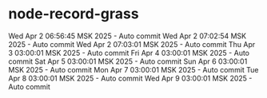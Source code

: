 # node-record-grass
Wed Apr  2 06:56:45 MSK 2025 - Auto commit
Wed Apr  2 07:02:54 MSK 2025 - Auto commit
Wed Apr  2 07:03:01 MSK 2025 - Auto commit
Thu Apr  3 03:00:01 MSK 2025 - Auto commit
Fri Apr  4 03:00:01 MSK 2025 - Auto commit
Sat Apr  5 03:00:01 MSK 2025 - Auto commit
Sun Apr  6 03:00:01 MSK 2025 - Auto commit
Mon Apr  7 03:00:01 MSK 2025 - Auto commit
Tue Apr  8 03:00:01 MSK 2025 - Auto commit
Wed Apr  9 03:00:01 MSK 2025 - Auto commit
